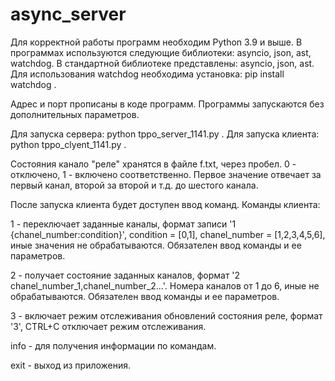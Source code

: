 # async_server
Для корректной работы программ необходим Python 3.9 и выше.
В программах используются следующие библиотеки: asyncio, json, ast, watchdog.
В стандартной библиотеке представлены: asyncio, json, ast.
Для использования watchdog необходима установка: pip install watchdog .

Адрес и порт прописаны в коде программ.
Программы запускаются без дополнительных параметров.

Для запуска сервера: python tppo_server_1141.py .
Для запуска клиента: python tppo_clyent_1141.py .

Состояния канало "реле" хранятся в файле f.txt, через пробел. 0 - отключено, 1 - включено соответственно. Первое значение отвечает за первый канал, второй за второй и т.д. до шестого канала.

После запуска клиента будет доступен ввод команд.
Команды клиента:

1 - переключает заданные каналы, формат записи '1 {chanel_number:condition}', condition = [0,1], chanel_number = [1,2,3,4,5,6], иные значения не обрабатываются. Обязателен ввод команды и ее параметров.

2 - получает состояние заданных каналов, формат '2 chanel_number_1,chanel_number_2...'. Номера каналов от 1 до 6, иные не обрабатываются. Обязателен ввод команды и ее параметров.

3 - включает режим отслеживания обновлений состояния реле, формат '3', CTRL+C отключает режим отслеживания.

info - для получения информации по командам.

exit - выход из приложения.

